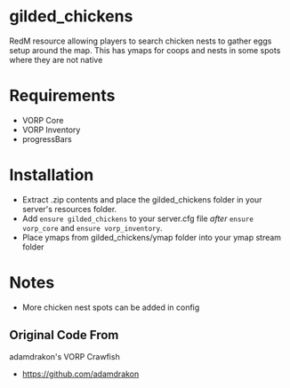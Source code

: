 # gilded_chickens
RedM resource allowing players to search chicken nests to gather eggs setup around the map. This has ymaps for coops and nests in some spots where they are not native

# Requirements
- VORP Core 
- VORP Inventory
- progressBars

# Installation
- Extract .zip contents and place the gilded_chickens folder in your server's resources folder.
- Add `ensure gilded_chickens` to your server.cfg file *after* `ensure vorp_core` and `ensure vorp_inventory`.
- Place ymaps from gilded_chickens/ymap folder into your ymap stream folder

# Notes
- More chicken nest spots can be added in config

## Original Code From
adamdrakon's VORP Crawfish
- https://github.com/adamdrakon


